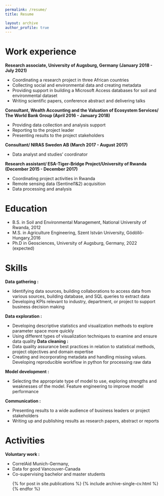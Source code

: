 ```yaml
---
permalink: /resume/
title: Resume

layout: archive
author_profile: true
---
```


Work experience
======

**Research associate, University of Augsburg, Germany (January 2018 - July 2021)**
  * Coordinating a research project in three African countries
  * Collecting social and environmental data and creating metadata
  * Providing support in building a Microsoft Access databases for soil and environmental dataset
  * Writing scientific papers, conference abstract and delivering talks

**Consultant, Wealth Accounting and the Valuation of Ecosystem Services/ The World Bank Group (April 2016 - January 2018)**
  * Providing data collection and analysis support
  * Reporting to the project leader
  * Presenting results to the project stakeholders

**Consultant/ NIRAS Sweden AB (March 2017 - August 2017)**
  * Data analyst and studies’ coordinator

**Research assistant/ ESA-Tiger-Bridge Project/University of Rwanda (December 2015 - December 2017)**
  * Coordinating project activities in Rwanda
  * Remote sensing data (Sentinel1&2) acquisition
  * Data processing and analysis

Education
======
* B.S. in Soil and Environmental Management, National University of Rwanda, 2012
* M.S. in Agriculture Engineering, Szent István University, Gödöllő-Hungary,2016
* Ph.D in Geosciences, University of Augsburg, Germany, 2022 (expected)

Skills
======
**Data gathering :**
  * Identifying data sources, building collaborations to access data from various sources, building      database, and SQL queries to extract data
* Developing KPIs relevant to industry, department, or project to support business decision making

**Data exploration :**
  * Developing descriptive statistics and visualization methods to explore parameter space more quickly                      
  * Using different types of visualization techniques to examine and ensure data quality
**Data cleaning :** 
  * Data quality assurance best practices in relation to statistical methods, project objectives and domain expertise 
  *	Creating and incorporating metadata and handling missing values. Developing reproducible workflow in python for processing raw data

**Model development :** 
  *	Selecting the appropriate type of model to use, exploring strengths and weaknesses of the model. Feature engineering to improve model performance

**Communication :** 
  * Presenting results to a wide audience of business leaders or project stakeholders
  * Writing up and publishing results as research papers, abstract or reports


Activities
======
**Voluntary work :** 
  * CorrelAid Munich-Germany, 
  * Data for good Vancouver-Canada
  * Co-supervising bachelor and master students 

<ul>{% for post in site.publications %}
    {% include archive-single-cv.html %}
  {% endfor %}</ul> 